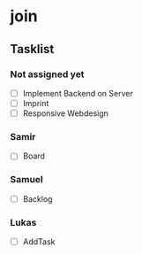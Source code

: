 ﻿# join

<h2>Tasklist</h2>

<h3>Not assigned yet</h3>

- [ ] Implement Backend on Server 
- [ ] Imprint
- [ ] Responsive Webdesign

<h3>Samir</h3>

- [ ] Board

<h3>Samuel</h3>

- [ ] Backlog 

<h3>Lukas</h3>

- [ ] AddTask

